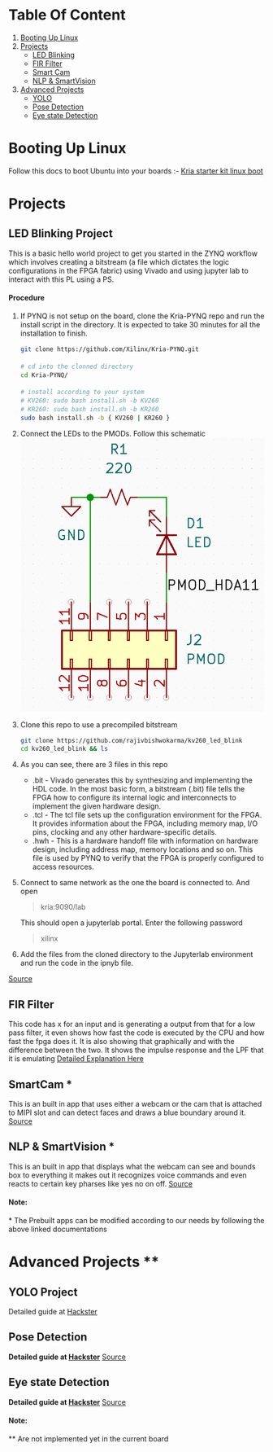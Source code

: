 # Table Of Content
1. [Booting Up Linux](#booting-up-linux)
2. [Projects](#projects)
	- [LED Blinking](#led-blinking-project)
	- [FIR Filter](#fir-filter)
	- [Smart Cam](#smartcam-*)
	- [NLP & SmartVision](#nlp-&-smartvision-*)
3. [Advanced Projects](#advanced-projects)
	- [YOLO](#yolo-project)
	- [Pose Detection](#pose-detection)
	- [Eye state Detection](#eye-state-detection)
# Booting Up Linux
Follow this docs to boot Ubuntu into your boards :- [Kria starter kit linux boot](https://xilinx.github.io/kria-apps-docs/kv260/2022.1/build/html/docs/kria_starterkit_linux_boot.html)

# Projects
## LED Blinking Project
This is a basic hello world project to get you started in the ZYNQ workflow which involves creating a bitstream (a file which dictates the logic configurations in the FPGA fabric) using Vivado and using jupyter lab to interact with this PL using a PS. 
#### Procedure
1. If PYNQ is not setup on the board, clone the Kria-PYNQ repo and run the install script in the directory. It is expected to take 30 minutes for all the installation to finish.
	```sh
	git clone https://github.com/Xilinx/Kria-PYNQ.git
	 
	# cd into the clonned directory
	cd Kria-PYNQ/
	 
	# install according to your system
	# KV260: sudo bash install.sh -b KV260
	# KR260: sudo bash install.sh -b KR260
	sudo bash install.sh -b { KV260 | KR260 } 
	```
	
2. Connect the LEDs to the PMODs. Follow this schematic
![Schematic](../assets/LED_Blinking_Schematic.png)	
3. Clone this repo to use a precompiled bitstream
	 ```sh
	git clone https://github.com/rajivbishwokarma/kv260_led_blink
	cd kv260_led_blink && ls
	```
	
4. As you can see, there are 3 files in this repo
	- .bit - Vivado generates this by synthesizing and implementing the HDL code. In the most basic form, a bitstream (.bit) file tells the FPGA how to configure its internal logic and interconnects to implement the given hardware design.
	- .tcl - The tcl file sets up the configuration environment for the FPGA. It provides information about the FPGA, including memory map, I/O pins, clocking and any other hardware-specific details.
	- .hwh - This is a hardware handoff file with information on hardware design, including address map, memory locations and so on. This file is used by PYNQ to verify that the FPGA is properly configured to access resources.

5. Connect to same network as the one the board is connected to. And open
	> kria:9090/lab
	
	This should open a jupyterlab portal. Enter the following password
	> xilinx 
	
6. Add the files from the cloned directory to the Jupyterlab environment and run the code in the ipnyb file.

[Source](https://rabish.medium.com/blinking-a-led-with-pynq-in-kria-kv260-kr260-dc17f334bc2a)

## FIR Filter
This code has x for an input and is generating a output from that for a low pass filter, it even shows how fast the code is executed by the CPU and how fast the fpga does it. It is also showing that graphically and with the difference between the two. It shows the impulse response and the LPF that it is emulating
[Detailed Explanation Here](<./FIR Filter.md>)

## SmartCam *
This is an built in app that uses either a webcam or the cam that is attached to MIPI slot and can detect faces and draws a blue boundary around it.
[Source](https://xilinx.github.io/kria-apps-docs/kv260/2022.1/build/html/docs/smartcamera/docs/app_deployment.html)

## NLP & SmartVision *
This is an built in app that displays what the webcam can see and bounds box to everything it makes out it recognizes voice commands and even reacts to certain key pharses like yes no on off.
[Source](https://xilinx.github.io/kria-apps-docs/kv260/2022.1/build/html/docs/nlp-smartvision/docs/app_deployment_nlp.html)

#### Note:
\* The Prebuilt apps can be modified according to our needs by following the above linked documentations 
# Advanced Projects \**

## YOLO Project
Detailed guide at [Hackster](https://www.hackster.io/hdcoe/running-yolov2-tiny-on-kv260-28f801)
## Pose Detection
**Detailed guide at [Hackster](https://www.hackster.io/Parimala6/eye-state-detection-model-implementation-on-kria-3415a3)**
[Source](https://github.com/PeterQuinn396/KV260-Pose-Commands)

## Eye state Detection
**Detailed guide at [Hackster](https://www.hackster.io/Parimala6/eye-state-detection-model-implementation-on-kria-3415a3)**
[Source](https://github.com/Parimala6/Vitis-AI_based_binary_classification)

#### Note:
\** Are not implemented yet in the current board
